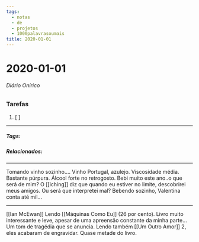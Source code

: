 ```yaml
---
tags:
  - notas
  - de
  - projetos
  - 1000palavrasoumais
title: 2020-01-01  
---
```

# 2020-01-01  
###### Diário Onírico
>


### Tarefas
1. [ ]  

---

##### Tags:

##### Relacionados: 

---



Tomando vinho sozinho....
Vinho Portugal, azulejo.
Viscosidade média. Bastante púrpura. Álcool forte no retrogosto.
Bebi muito este ano..o que será de mim?
O [[iching]] diz que quando eu estiver no limite, descobrirei meus amigos. Ou será que interpretei mal? Bebendo sozinho, Valentina conta até mil...

---


[[Ian McEwan]]
Lendo [[Máquinas Como Eu]] (26 por cento). Livro muito interessante e leve, apesar de uma apreensão constante da minha parte... Um tom de tragédia que se anuncia. Lendo também [[Um Outro Amor]] 2, eles acabaram de engravidar. Quase metade do livro.